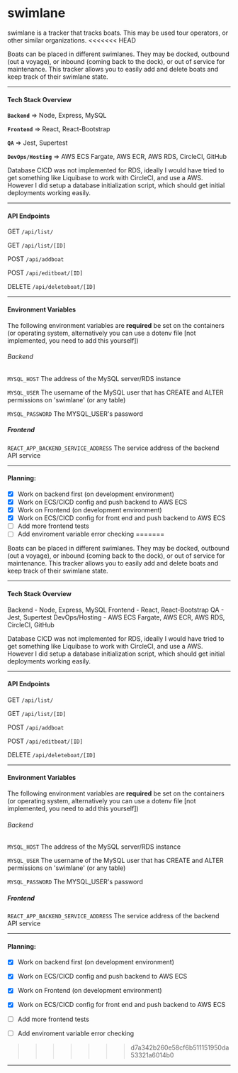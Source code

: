# swimlane

swimlane is a tracker that tracks boats. This may be used tour operators, or other similar organizations. 
<<<<<<< HEAD

Boats can be placed in different swimlanes. They may be docked, outbound (out a voyage), or inbound (coming back to the dock), or out of service for maintenance. This tracker allows you to easily add and delete boats and keep track of their swimlane state.

___
#### Tech Stack Overview

**`Backend`** => Node, Express, MySQL

**`Frontend`** => React, React-Bootstrap

**`QA`** => Jest, Supertest

**`DevOps/Hosting`** => AWS ECS Fargate, AWS ECR, AWS RDS, CircleCI, GitHub


Database CICD was not implemented for RDS, ideally I would have tried to get something like Liquibase to work with CircleCI, and use a AWS. However I did setup a database initialization script, which should get initial deployments working easily.

___
#### API Endpoints
GET `/api/list/`

GET `/api/list/[ID]`

POST `/api/addboat`

POST `/api/editboat/[ID]`

DELETE `/api/deleteboat/[ID]`

___
#### Environment Variables
The following environment variables are **required** be set on the containers (or operating system, alternatively you can use a dotenv file [not implemented, you need to add this yourself])

###### Backend
`MYSQL_HOST` The address of the MySQL server/RDS instance

`MYSQL_USER` The username of the MySQL user that has CREATE and ALTER permissions on 'swimlane' (or any table)

`MYSQL_PASSWORD` The MYSQL_USER's password

##### Frontend
`REACT_APP_BACKEND_SERVICE_ADDRESS` The service address of the backend API service
___

#### Planning:
- [x] Work on backend first (on development environment)
- [x] Work on ECS/CICD config and push backend to AWS ECS
- [x] Work on Frontend (on development environment)
- [x] Work on ECS/CICD config for front end and push backend to AWS ECS
- [ ] Add more frontend tests
- [ ] Add enviroment variable error checking
=======

Boats can be placed in different swimlanes. They may be docked, outbound (out a voyage), or inbound (coming back to the dock), or out of service for maintenance. This tracker allows you to easily add and delete boats and keep track of their swimlane state.

___
#### Tech Stack Overview

Backend - Node, Express, MySQL
Frontend - React, React-Bootstrap
QA - Jest, Supertest
DevOps/Hosting - AWS ECS Fargate, AWS ECR, AWS RDS, CircleCI, GitHub

Database CICD was not implemented for RDS, ideally I would have tried to get something like Liquibase to work with CircleCI, and use a AWS. However I did setup a database initialization script, which should get initial deployments working easily.

___
#### API Endpoints
GET `/api/list/`

GET `/api/list/[ID]`

POST `/api/addboat`

POST `/api/editboat/[ID]`

DELETE `/api/deleteboat/[ID]`

___
#### Environment Variables
The following environment variables are **required** be set on the containers (or operating system, alternatively you can use a dotenv file [not implemented, you need to add this yourself])

###### Backend
`MYSQL_HOST` The address of the MySQL server/RDS instance

`MYSQL_USER` The username of the MySQL user that has CREATE and ALTER permissions on 'swimlane' (or any table)

`MYSQL_PASSWORD` The MYSQL_USER's password

##### Frontend
`REACT_APP_BACKEND_SERVICE_ADDRESS` The service address of the backend API service
___

#### Planning:
- [x] Work on backend first (on development environment)
- [x] Work on ECS/CICD config and push backend to AWS ECS
- [x] Work on Frontend (on development environment)
- [x] Work on ECS/CICD config for front end and push backend to AWS ECS
- [ ] Add more frontend tests
- [ ] Add enviroment variable error checking


>>>>>>> d7a342b260e58cf6b511151950da53321a6014b0
___


